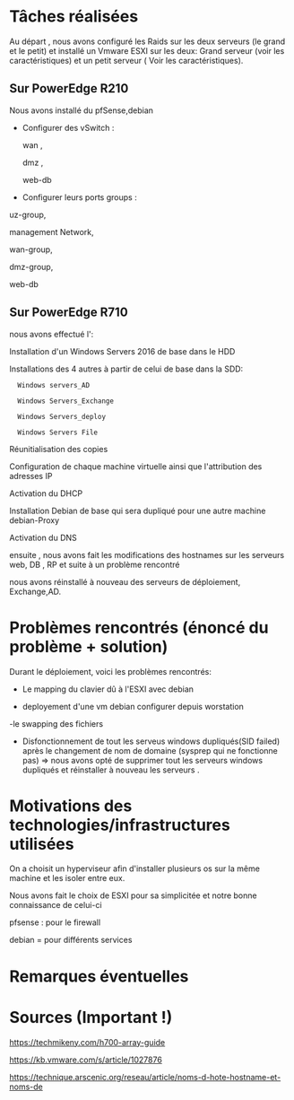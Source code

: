 # Tâches réalisées

Au départ , nous avons configuré les Raids sur les deux serveurs  (le grand et le petit) et installé un Vmware ESXI sur les deux: Grand serveur (voir les caractéristiques) et un petit serveur ( Voir les caractéristiques).

 ## Sur PowerEdge R210

Nous avons installé du pfSense,debian

- Configurer des vSwitch : 

  wan  ,
  
  dmz , 
  
  web-db  

- Configurer leurs ports groups : 
 
 uz-group,
  
  management Network,
  
  wan-group,
  
  dmz-group,
  
  web-db


## Sur PowerEdge R710

nous avons effectué  l': 

  Installation d'un Windows Servers 2016 de base dans le HDD
  
  Installations des 4 autres  à  partir de celui de base dans la SDD:
 
      Windows servers_AD
 
      Windows Servers_Exchange
 
      Windows Servers_deploy 
 
      Windows Servers File
 
Réunitialisation  des copies 
 
Configuration de chaque machine virtuelle  ainsi que l'attribution des adresses IP  

Activation du  DHCP 
  
Installation Debian de base  qui sera dupliqué pour une autre machine  debian-Proxy 

Activation du DNS 

ensuite , nous avons fait les modifications des hostnames sur les serveurs  web, DB , RP et  suite à un problème rencontré 

nous avons réinstallé  à nouveau des serveurs de déploiement, Exchange,AD.


# Problèmes rencontrés (énoncé du problème + solution)

Durant le déploiement, voici les problèmes rencontrés:

- Le mapping du clavier dû à l'ESXI avec debian 

- deployement d'une vm debian configurer depuis worstation

-le  swapping des fichiers

- Disfonctionnement de tout les serveus windows dupliqués(SID failed) après le changement de nom de domaine (sysprep qui ne fonctionne pas) =>  nous avons opté de supprimer tout les serveurs windows dupliqués et  réinstaller à nouveau les serveurs .
 

# Motivations des technologies/infrastructures utilisées

On a choisit un hyperviseur afin d'installer plusieurs os sur la même machine et les isoler entre eux.

Nous avons fait le choix de ESXI pour sa simplicitée et notre bonne connaissance de celui-ci

pfsense : pour le firewall

debian = pour différents services

# Remarques éventuelles

# Sources (Important !)
https://techmikeny.com/h700-array-guide

https://kb.vmware.com/s/article/1027876

https://technique.arscenic.org/reseau/article/noms-d-hote-hostname-et-noms-de

